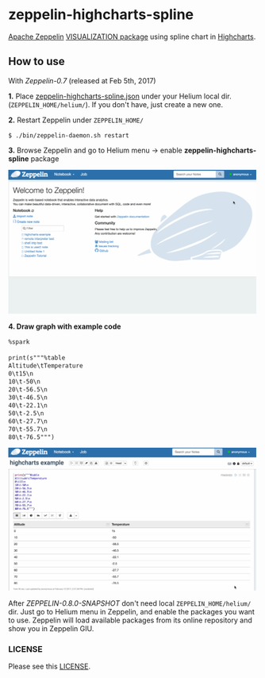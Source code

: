 # zeppelin-highcharts-spline

[Apache Zeppelin](http://zeppelin.apache.org/) [VISUALIZATION package](http://zeppelin.apache.org/docs/latest/development/writingzeppelinvisualization.html) using spline chart in [Highcharts](http://www.highcharts.com/).

## How to use 

With _Zeppelin-0.7_ (released at Feb 5th, 2017) 

**1.** Place [zeppelin-highcharts-spline.json](https://github.com/AhyoungRyu/zeppelin-highcharts-spline/blob/master/zeppelin-highcharts-spline.json) under your Helium local dir. 
(`ZEPPELIN_HOME/helium/`). If you don't have, just create a new one. 

**2.** Restart Zeppelin under `ZEPPELIN_HOME/`
```
$ ./bin/zeppelin-daemon.sh restart
```

**3.** Browse Zeppelin and go to Helium menu -> enable **zeppelin-highcharts-spline** package 

<img src="https://github.com/AhyoungRyu/zeppelin-highcharts-spline/blob/master/img/enable_helium.gif?raw=true" width="500px" />

**4. Draw graph with example code**

```
%spark

print(s"""%table
Altitude\tTemperature
0\t15\n
10\t-50\n
20\t-56.5\n
30\t-46.5\n
40\t-22.1\n
50\t-2.5\n
60\t-27.7\n
70\t-55.7\n
80\t-76.5""")
```

<img src="https://github.com/AhyoungRyu/zeppelin-highcharts-spline/blob/master/img/draw_graph.gif?raw=true" width="500px" />

After _ZEPPELIN-0.8.0-SNAPSHOT_
don't need local `ZEPPELIN_HOME/helium/` dir. Just go to Helium menu in Zeppelin, and enable the packages you want to use. 
Zeppelin will load available packages from its online repository and show you in Zeppelin GIU.


### LICENSE 
Please see this [LICENSE](./LICENSE).


